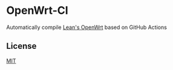 # OpenWrt-CI

Automatically compile [Lean's OpenWrt](https://github.com/coolsnowwolf/lede) based on GitHub Actions

## License

[MIT](LICENSE)
